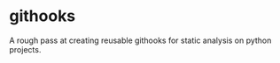 githooks
========

A rough pass at creating reusable githooks for static analysis on python projects.
